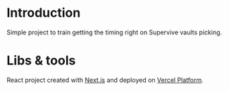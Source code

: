 # Introduction

Simple project to train getting the timing right on Supervive vaults picking.

# Libs & tools

React project created with [Next.js](https://nextjs.org) and deployed on [Vercel Platform](https://vercel.com/new?utm_medium=default-template&filter=next.js&utm_source=create-next-app&utm_campaign=create-next-app-readme).
